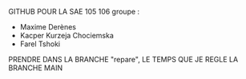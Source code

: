 GITHUB POUR LA SAE 105 106 
groupe :
- Maxime Derènes
- Kacper Kurzeja Chociemska
- Farel Tshoki

PRENDRE DANS LA BRANCHE "repare", LE TEMPS QUE JE REGLE LA BRANCHE MAIN
